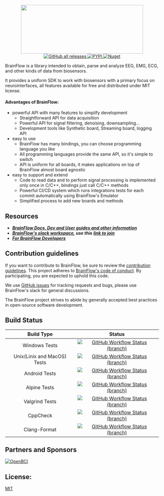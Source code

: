 <p align="center">
    <img width="400" height="160" src="https://live.staticflickr.com/65535/49908747533_f359f83610_w.jpg">
    <br>
    <a href="https://github.com/brainflow-dev/brainflow/releases">
       <img alt="GitHub all releases" src="https://img.shields.io/github/downloads/brainflow-dev/brainflow/total?color=yellow&label=Downloads%28Github%29">
    </a>
    <a href="https://pypi.org/project/brainflow/">
        <img alt="PYPI" src="https://static.pepy.tech/personalized-badge/brainflow?period=total&units=international_system&left_color=grey&right_color=yellow&left_text=Downloads(PYPI)">
    </a>
    <a href="https://www.nuget.org/packages/brainflow/">
        <img alt="Nuget" src="https://img.shields.io/nuget/dt/brainflow?color=yellow&label=Downloads%28Nuget%29&logo=BrainFlow">
    </a>
</p>

BrainFlow is a library intended to obtain, parse and analyze EEG, EMG, ECG, and other kinds of data from biosensors.

It provides a uniform SDK to work with biosensors with a primary focus on neurointerfaces, all features available for free and distributed under MIT license.

#### Advantages of BrainFlow:

* powerful API with many features to simplify development
    * Straightforward API for data acquisition
    * Powerful API for signal filtering, denoising, downsampling...
    * Development tools like Synthetic board, Streaming board, logging API
* easy to use
    * BrainFlow has many bindings, you can choose programming language you like
    * All programming languages provide the same API, so it's simple to switch
    * API is uniform for all boards, it makes applications on top of BrainFlow almost board agnostic
* easy to support and extend
    * Code to read data and to perform signal processing is implemented only once in C/C++, bindings just call C/C++ methods
    * Powerful CI/CD system which runs integrations tests for each commit automatically using BrainFlow's Emulator
    * Simplified process to add new boards and methods

## Resources

* [***BrainFlow Docs, Dev and User guides and other information***](https://brainflow.readthedocs.io)
* [***BrainFlow's slack workspace***](https://openbraintalk.slack.com/)***, use this*** [***link to join***](https://c6ber255cc.execute-api.eu-west-1.amazonaws.com/Express/)
* [***For BrainFlow Developers***](https://brainflow.readthedocs.io/en/master/BrainFlowDev.html)

## Contribution guidelines

If you want to contribute to BrainFlow, be sure to review the [contribution guidelines](https://brainflow.readthedocs.io/en/stable/BrainFlowDev.html). This project adheres to [BrainFlow's code of conduct](https://github.com/brainflow-dev/brainflow/blob/master/CODE_OF_CONDUCT.md). By participating, you are expected to uphold this code.

We use [GitHub issues](https://github.com/brainflow-dev/brainflow/issues) for tracking requests and bugs, please use BrainFlow's slack for general discussions.

The BrainFlow project strives to abide by generally accepted best practices in open-source software development.

## Build Status
|          Build Type         	|                                                                                Status                                                                               	|
|:---------------------------:	|:-------------------------------------------------------------------------------------------------------------------------------------------------------------------:	|
|        Windows Tests        	|   [![GitHub Workflow Status (branch)](https://img.shields.io/github/workflow/status/brainflow-dev/brainflow/Run%20Windows/master?color=yellow&label=Windows%202019)](https://github.com/brainflow-dev/brainflow/actions/workflows/run_windows.yml)  	|
| Unix(Linix and MacOS) Tests 	| [![GitHub Workflow Status (branch)](https://img.shields.io/github/workflow/status/brainflow-dev/brainflow/Run%20Unix/master?color=yellow&label=Ubuntu%20and%20MacOS)](https://github.com/brainflow-dev/brainflow/actions/workflows/run_unix.yml) 	|
|        Android Tests        	|   [![GitHub Workflow Status (branch)](https://img.shields.io/github/workflow/status/brainflow-dev/brainflow/Run%20Android%20NDK/master?color=yellow&label=Android)](https://github.com/brainflow-dev/brainflow/actions/workflows/run_android.yml)   	|
|         Alpine Tests        	|       [![GitHub Workflow Status (branch)](https://img.shields.io/github/workflow/status/brainflow-dev/brainflow/Run%20Alpine/master?color=yellow&label=Alpine)](https://github.com/brainflow-dev/brainflow/actions/workflows/run_alpine.yml)       	|
|        Valgrind Tests       	|     [![GitHub Workflow Status (branch)](https://img.shields.io/github/workflow/status/brainflow-dev/brainflow/Run%20Valgrind/master?color=yellow&label=Valgrind)](https://github.com/brainflow-dev/brainflow/actions/workflows/valgrind.yml)      	|
|           CppCheck          	|    [![GitHub Workflow Status (branch)](https://img.shields.io/github/workflow/status/brainflow-dev/brainflow/CppCheck/master?color=yellow&label=Static%20Analyzer)](https://github.com/brainflow-dev/brainflow/actions/workflows/cppcheck.yml)   	|
|         Clang-Format        	|   [![GitHub Workflow Status (branch)](https://img.shields.io/github/workflow/status/brainflow-dev/brainflow/Clang%20Format/master?color=yellow&label=Code%20Style)](https://github.com/brainflow-dev/brainflow/actions/workflows/clang_format.yml)   	|  


## Partners and Sponsors

[![OpenBCI](https://live.staticflickr.com/65535/51618456586_7b533781e2.jpg)](https://openbci.com/)

## License: 
[MIT](https://github.com/brainflow-dev/brainflow/blob/master/LICENSE)

